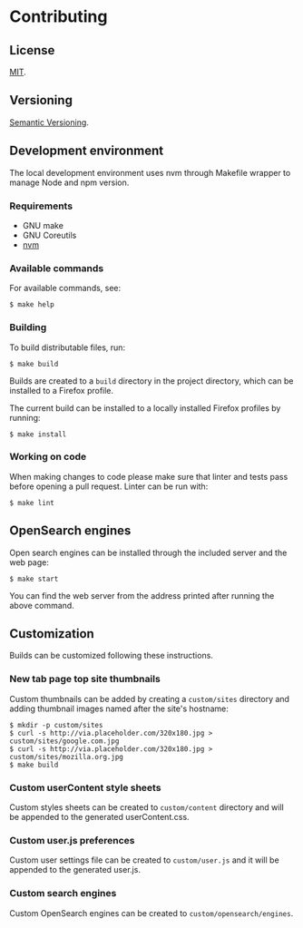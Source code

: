 Contributing
=====

License
-----

[MIT](https://raw.github.com/gocom/pinceau/master/LICENSE).

Versioning
----

[Semantic Versioning](https://semver.org/).

Development environment
-----

The local development environment uses nvm through Makefile wrapper to manage Node and npm version.

### Requirements

* GNU make
* GNU Coreutils
* [nvm](https://github.com/nvm-sh/nvm)

### Available commands

For available commands, see:

```shell
$ make help
```

### Building

To build distributable files, run:

```shell
$ make build
```

Builds are created to a `build` directory in the project directory,
which can be installed to a Firefox profile.

The current build can be installed to a locally installed Firefox
profiles by running:

```shell
$ make install
```

### Working on code

When making changes to code please make sure that linter and tests pass before opening a pull request. Linter
can be run with:

```shell
$ make lint
```

OpenSearch engines
-----

Open search engines can be installed through the included server and the web page:

```shell
$ make start
```

You can find the web server from the address printed after running the above command.

Customization
-----

Builds can be customized following these instructions.

### New tab page top site thumbnails

Custom thumbnails can be added by creating a `custom/sites` directory
and adding thumbnail images named after the
site's hostname:

```shell
$ mkdir -p custom/sites
$ curl -s http://via.placeholder.com/320x180.jpg > custom/sites/google.com.jpg
$ curl -s http://via.placeholder.com/320x180.jpg > custom/sites/mozilla.org.jpg
$ make build
```

### Custom userContent style sheets

Custom styles sheets can be created to `custom/content` directory and will be
appended to the generated userContent.css.

### Custom user.js preferences

Custom user settings file can be created to `custom/user.js` and it will be
appended to the generated user.js.

### Custom search engines

Custom OpenSearch engines can be created to `custom/opensearch/engines`.
